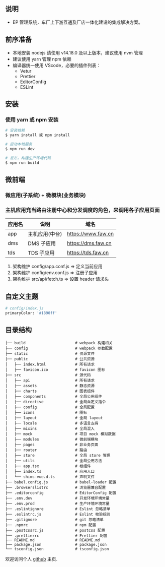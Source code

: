 ## 说明

- EP 管理系统，车厂上下游互通及厂店一体化建设的集成解决方案。

## 前序准备

- 本地安装 nodejs 请使用 v14.18.0 及以上版本，建议使用 nvm 管理
- 建议使用 yarn 管理 npm 依赖
- 编译器统一使用 VScode，必要的插件列表：
  - Vetur
  - Prettier
  - EditorConfig
  - ESLint

## 安装

### 使用 yarn 或 npm 安装

```bash
# 安装依赖
$ yarn install 或 npm install

# 启动本地服务
$ npm run dev

# 发布，构建生产环境代码
$ npm run build
```

## 微前端

### 微应用(子系统) + 微模块(业务模块)

### 主机应用充当路由注册中心和分发调度的角色，来调用各子应用页面

| 应用名 | 说明           | 域名               |
| ------ | -------------- | ------------------ |
| app    | 主机应用(中台) | https://www.faw.cn |
| dms    | DMS 子应用     | https://dms.faw.cn |
| tds    | TDS 子应用     | https://tds.faw.cn |

1. 架构维护 config/app.conf.js => 定义当前应用
2. 架构维护 config/env.conf.js => 注册子应用
3. 架构维护 src/api/fetch.ts => 设置 header 请求头

## 自定义主题

```bash
# config/index.js
primaryColor: '#1890ff'
```

## 目录结构

```
├── build                      # webpack 构建相关
├── config                     # webpack 参数配置
├── static                     # 资源文件
├── public                     # 公共资源
│   ├── index.html             # 所有请求
│   ├── favicon.ico            # favicon 图标
├── src                        # 源代码
│   ├── api                    # 所有请求
│   ├── assets                 # 静态资源
│   ├── charts                 # 图表组件
│   ├── components             # 全局公用组件
│   ├── directive              # 全局自定义指令
│   ├── config                 # 全局配置
│   ├── icons                  # 图标
│   ├── layout                 # 全局 layout
│   ├── locale                 # 多语言支持
│   ├── mixins                 # 全局混入
│   ├── mock                   # 项目 mock 模拟数据
│   ├── modules                # 微前端模块
│   ├── pages                  # 非业务页面
│   ├── router                 # 路由
│   ├── store                  # 全局 store 管理
│   ├── utils                  # 全局公用方法
│   ├── app.tsx                # 根组件
│   ├── index.ts               # 应用入口
│   └── shims-vue.d.ts         # 声明文件
├── babel.config.js            # babel-loader 配置
├── .browserslistrc            # 浏览器兼容配置
├── .editorconfig              # EditorConfig 配置
├── .env.dev                   # 开发环境环境常量
├── .env.prod                  # 生产环境环境常量
├── .eslintignore              # Eslint 忽略清单
├── .eslintrc.js               # Eslint 校验规则
├── .gitignore                 # git 忽略清单
├── .npmrc                     # npm 配置
├── .postcssrc.js              # postcss 配置
├── .prettierrc                # Prettier 配置
├── README.md                  # README.md
├── package.json               # package.json
└── tsconfig.json              # tsconfig.json
```

欢迎访问个人 [github](https://github.com/jiaozhiye) 主页.
